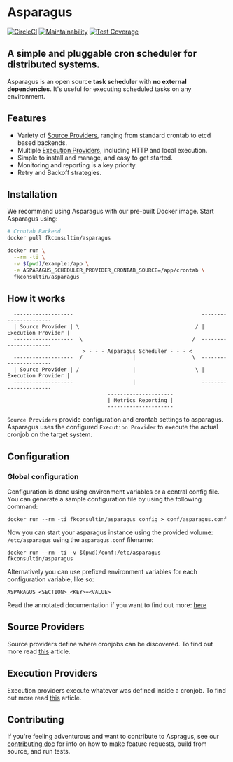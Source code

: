# Asparagus

[![CircleCI](https://circleci.com/gh/nirnanaaa/asparagus.svg?style=svg)](https://circleci.com/gh/nirnanaaa/asparagus)
[![Maintainability](https://api.codeclimate.com/v1/badges/ef3bb9a0dbc5b1994a9d/maintainability)](https://codeclimate.com/github/nirnanaaa/asparagus/maintainability)
[![Test Coverage](https://api.codeclimate.com/v1/badges/ef3bb9a0dbc5b1994a9d/test_coverage)](https://codeclimate.com/github/nirnanaaa/asparagus/test_coverage)

## A simple and pluggable cron scheduler for distributed systems.

Asparagus is an open source **task scheduler** with **no external dependencies**. It's useful for
executing scheduled tasks on any environment.

## Features

- Variety of [Source Providers](./docs/source/01-base.md), ranging from standard crontab to etcd based backends.
- Multiple [Execution Providers](./docs/execution/01-base.md), including HTTP and local execution.
- Simple to install and manage, and easy to get started.
- Monitoring and reporting is a key priority.
- Retry and Backoff strategies.

## Installation

We recommend using Asparagus with our pre-built Docker image. Start Asparagus using:

```bash
# Crontab Backend
docker pull fkconsultin/asparagus

docker run \
  --rm -ti \
  -v $(pwd)/example:/app \
  -e ASPARAGUS_SCHEDULER_PROVIDER_CRONTAB_SOURCE=/app/crontab \
  fkconsultin/asparagus
```

## How it works

```
  -------------------                                         ----------------------
  | Source Provider | \                                     / | Execution Provider |
  -------------------  \                                   /  ----------------------
                        > - - - Asparagus Scheduler - - - <
  -------------------  /                |                  \  ----------------------
  | Source Provider | /                 |                   \ | Execution Provider |
  -------------------                   |                     ----------------------
                                ---------------------
                                | Metrics Reporting |
                                ---------------------
```

`Source Providers` provide configuration and crontab settings to asparagus.
Asparagus uses the configured `Execution Provider` to execute the actual cronjob
on the target system.

## Configuration

### Global configuration

Configuration is done using environment variables or a central config file. You can generate a sample configuration file by using the following command:

```
docker run --rm -ti fkconsultin/asparagus config > conf/asparagus.conf
```

Now you can start your asparagus instance using the provided volume: `/etc/asparagus` using the `asparagus.conf` filename:

```
docker run --rm -ti -v $(pwd)/conf:/etc/asparagus fkconsultin/asparagus
```

Alternatively you can use prefixed environment variables for each configuration variable, like so:

```
ASPARAGUS_<SECTION>_<KEY>=<VALUE>
```

Read the annotated documentation if you want to find out more: [here](./docs/config.md)

## Source Providers

Source providers define where cronjobs can be discovered. To find out more read [this](./docs/source/01-base.md) article.

## Execution Providers

Execution providers execute whatever was defined inside a cronjob. To find out more read [this](./docs/execution/01-base.md) article.

## Contributing

If you're feeling adventurous and want to contribute to Aspragus, see our [contributing doc](./CONTRIBUTING.md) for info on how to make feature requests, build from source, and run tests.
